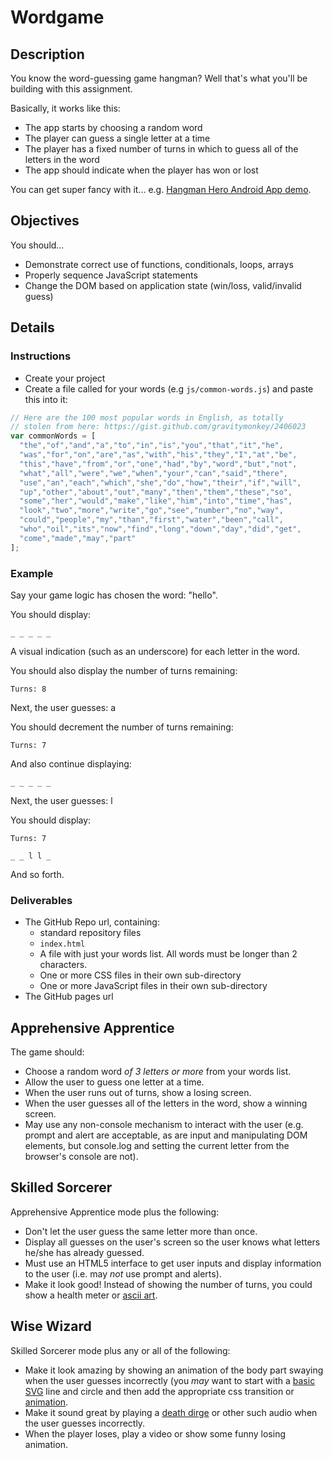 # Wordgame

## Description

You know the word-guessing game hangman? Well that's what you'll be building with this assignment.

Basically, it works like this:

- The app starts by choosing a random word
- The player can guess a single letter at a time
- The player has a fixed number of turns in which to guess all of the letters in the word
- The app should indicate when the player has won or lost

You can get super fancy with it... e.g. [Hangman Hero Android App demo](https://www.youtube.com/watch?v=TE9ahmj_5Hc).

## Objectives

You should…

- Demonstrate correct use of functions, conditionals, loops, arrays
- Properly sequence JavaScript statements
- Change the DOM based on application state (win/loss, valid/invalid guess)

## Details

### Instructions

- Create your project
- Create a file called for your words (e.g `js/common-words.js`) and paste this into it:

```javascript
// Here are the 100 most popular words in English, as totally
// stolen from here: https://gist.github.com/gravitymonkey/2406023
var commonWords = [
  "the","of","and","a","to","in","is","you","that","it","he",
  "was","for","on","are","as","with","his","they","I","at","be",
  "this","have","from","or","one","had","by","word","but","not",
  "what","all","were","we","when","your","can","said","there",
  "use","an","each","which","she","do","how","their","if","will",
  "up","other","about","out","many","then","them","these","so",
  "some","her","would","make","like","him","into","time","has",
  "look","two","more","write","go","see","number","no","way",
  "could","people","my","than","first","water","been","call",
  "who","oil","its","now","find","long","down","day","did","get",
  "come","made","may","part"
];
```

### Example

Say your game logic has chosen the word: "hello".

You should display:

    _ _ _ _ _

A visual indication (such as an underscore) for each letter in the word.

You should also display the number of turns remaining:

    Turns: 8

Next, the user guesses: a

You should decrement the number of turns remaining:

    Turns: 7 

And also continue displaying:

    _ _ _ _ _

Next, the user guesses: l

You should display:

    Turns: 7 

    _ _ l l _

And so forth.

### Deliverables

- The GitHub Repo url, containing:
  - standard repository files
  - `index.html`
  - A file with just your words list.  All words must be longer than 2 characters.
  - One or more CSS files in their own sub-directory
  - One or more JavaScript files in their own sub-directory
- The GitHub pages url

## Apprehensive Apprentice

The game should:

- Choose a random word *of 3 letters or more* from your words list.
- Allow the user to guess one letter at a time.
- When the user runs out of turns, show a losing screen.
- When the user guesses all of the letters in the word, show a winning screen.
- May use any non-console mechanism to interact with the user (e.g. prompt and alert are acceptable, as are input and manipulating DOM elements, but console.log and setting the current letter from the browser's console are not).

## Skilled Sorcerer

Apprehensive Apprentice mode plus the following:

- Don't let the user guess the same letter more than once.
- Display all guesses on the user's screen so the user knows what letters he/she has already guessed.
- Must use an HTML5 interface to get user inputs and display information to the user (i.e. may _not_ use prompt and alerts).
- Make it look good! Instead of showing the number of turns, you could show a health meter or [ascii art](http://i.stack.imgur.com/iMqfw.jpg).

## Wise Wizard

Skilled Sorcerer mode plus any or all of the following:

- Make it look amazing by showing an animation of the body part swaying when the user guesses incorrectly (you _may_ want to start with a [basic SVG](https://developer.mozilla.org/en-US/docs/Web/SVG/Tutorial/Basic_Shapes) line and circle and then add the appropriate css transition or [animation](https://www.youtube.com/watch?v=f1WMjDx4snI).
- Make it sound great by playing a [death dirge](https://duckduckgo.com/?q=death+dirge) or other such audio when the user guesses incorrectly.
- When the player loses, play a video or show some funny losing animation.

